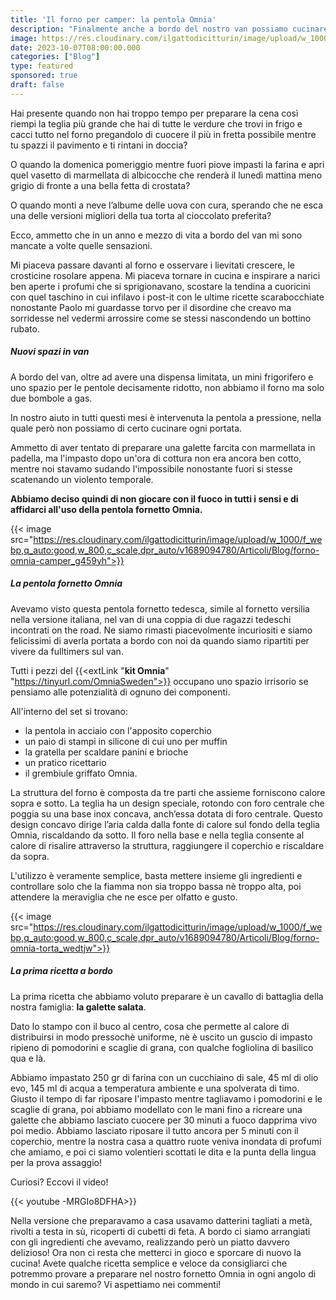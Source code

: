 ```yaml
---
title: 'Il forno per camper: la pentola Omnia'
description: "Finalmente anche a bordo del nostro van possiamo cucinare pizze e torte come a casa"
image: https://res.cloudinary.com/ilgattodicitturin/image/upload/w_1000/f_webp,q_auto:good,w_800,c_scale,dpr_auto/v1689874010/Articoli/Blog/forno-camper-ominia_lcniye.jpg
date: 2023-10-07T08:00:00.000
categories: ["Blog"]
type: featured
sponsored: true
draft: false 
---
```

Hai presente quando non hai troppo tempo per preparare la cena così riempi la teglia più grande che hai di tutte le verdure che trovi in frigo e cacci tutto nel forno pregandolo di cuocere il più in fretta possibile mentre tu spazzi il pavimento e ti rintani in doccia? 

O quando la domenica pomeriggio mentre fuori piove impasti la farina e apri quel vasetto di marmellata di albicocche che renderà il lunedì mattina meno grigio di fronte a una bella fetta di crostata?

O quando monti a neve l’albume delle uova con cura, sperando che ne esca una delle versioni migliori della tua torta al cioccolato preferita? 

Ecco, ammetto che in un anno e mezzo di vita a bordo del van mi sono mancate a volte quelle sensazioni. 

Mi piaceva passare davanti al forno e osservare i lievitati crescere, le crosticine rosolare appena. 
Mi piaceva tornare in cucina e inspirare a narici ben aperte i profumi che si sprigionavano, scostare la tendina a cuoricini con quel taschino in cui infilavo i post-it con le ultime ricette scarabocchiate nonostante Paolo mi guardasse torvo per il disordine che creavo ma sorridesse nel vedermi arrossire come se stessi nascondendo un bottino rubato. 

##### Nuovi spazi in van

A bordo del van, oltre ad avere una dispensa limitata, un mini frigorifero e uno spazio per le pentole decisamente ridotto, non abbiamo il forno ma solo due bombole a gas. 

In nostro aiuto in tutti questi mesi è intervenuta la pentola a pressione, nella quale però non possiamo di certo cucinare ogni portata. 

Ammetto di aver tentato di preparare una galette farcita con marmellata in padella, ma l'impasto dopo un'ora di cottura non era ancora ben cotto, mentre noi stavamo sudando l'impossibile nonostante fuori si stesse scatenando un violento temporale.

**Abbiamo deciso quindi di non giocare con il fuoco in tutti i sensi e di affidarci all'uso della pentola fornetto Omnia.**

{{< image src="https://res.cloudinary.com/ilgattodicitturin/image/upload/w_1000/f_webp,q_auto:good,w_800,c_scale,dpr_auto/v1689094780/Articoli/Blog/forno-omnia-camper_g459yh">}}

##### La pentola fornetto Omnia

Avevamo visto questa pentola fornetto tedesca, simile al fornetto versilia nella versione italiana, nel van di una coppia di due ragazzi tedeschi incontrati on the road. Ne siamo rimasti piacevolmente incuriositi e siamo felicissimi di averla portata a bordo con noi da quando siamo ripartiti per vivere da fulltimers sul van. 

Tutti i pezzi del {{<extLink "**kit Omnia**" "https://tinyurl.com/OmniaSweden">}} occupano uno spazio irrisorio se pensiamo alle potenzialità di ognuno dei componenti.

All'interno del set si trovano: 
- la pentola in acciaio con l'apposito coperchio
- un paio di stampi in silicone di cui uno per muffin
- la gratella per scaldare panini e brioche
- un pratico ricettario
- il grembiule griffato Omnia.

La struttura del forno è composta da tre parti che assieme forniscono calore sopra e sotto. La teglia ha un design speciale, rotondo con foro centrale che poggia su una base inox concava, anch’essa dotata di foro centrale. Questo design concavo dirige l’aria calda dalla fonte di calore sul fondo della teglia Omnia, riscaldando da sotto. Il foro nella base e nella teglia consente al calore di risalire attraverso la struttura, raggiungere il coperchio e riscaldare da sopra.

L'utilizzo è veramente semplice, basta mettere insieme gli ingredienti e controllare solo che la fiamma non sia troppo bassa nè troppo alta, poi attendere la meraviglia che ne esce per olfatto e gusto. 

{{< image src="https://res.cloudinary.com/ilgattodicitturin/image/upload/w_1000/f_webp,q_auto:good,w_800,c_scale,dpr_auto/v1689094780/Articoli/Blog/forno-omnia-torta_wedtjw">}}

##### La prima ricetta a bordo

La prima ricetta che abbiamo voluto preparare è un cavallo di battaglia della nostra famiglia: **la galette salata**.

Dato lo stampo con il buco al centro, cosa che permette al calore di distribuirsi in modo pressochè uniforme, nè è uscito un guscio di impasto ripieno di pomodorini e scaglie di grana, con qualche fogliolina di basilico qua e là. 

Abbiamo impastato 250 gr di farina con un cucchiaino di sale, 45 ml di olio evo, 145 ml di acqua a temperatura ambiente e una spolverata di timo. 
Giusto il tempo di far riposare l'impasto mentre tagliavamo i pomodorini e le scaglie di grana, poi abbiamo modellato con le mani fino a ricreare una galette che abbiamo lasciato cuocere per 30 minuti a fuoco dapprima vivo poi medio. 
Abbiamo lasciato riposare il tutto ancora per 5 minuti con il coperchio, mentre la nostra casa a quattro ruote veniva inondata di profumi che amiamo, e poi ci siamo volentieri scottati le dita e la punta della lingua per la prova assaggio!

Curiosi? Eccovi il video!

{{< youtube -MRGIo8DFHA>}}

Nella versione che preparavamo a casa usavamo datterini tagliati a metà, rivolti a testa in sù, ricoperti di cubetti di feta. A bordo ci siamo arrangiati con gli ingredienti che avevamo, realizzando però un piatto davvero delizioso! 
Ora non ci resta che metterci in gioco e sporcare di nuovo la cucina! Avete qualche ricetta semplice e veloce da consigliarci che potremmo provare a preparare nel nostro fornetto Omnia in ogni angolo di mondo in cui saremo? 
Vi aspettiamo nei commenti!